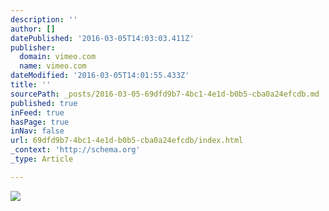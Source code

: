 ```yaml
---
description: ''
author: []
datePublished: '2016-03-05T14:03:03.411Z'
publisher:
  domain: vimeo.com
  name: vimeo.com
dateModified: '2016-03-05T14:01:55.433Z'
title: ''
sourcePath: _posts/2016-03-05-69dfd9b7-4bc1-4e1d-b0b5-cba0a24efcdb.md
published: true
inFeed: true
hasPage: true
inNav: false
url: 69dfd9b7-4bc1-4e1d-b0b5-cba0a24efcdb/index.html
_context: 'http://schema.org'
_type: Article

---
```

![](https://i.vimeocdn.com/video/434545909_295x166.jpg)